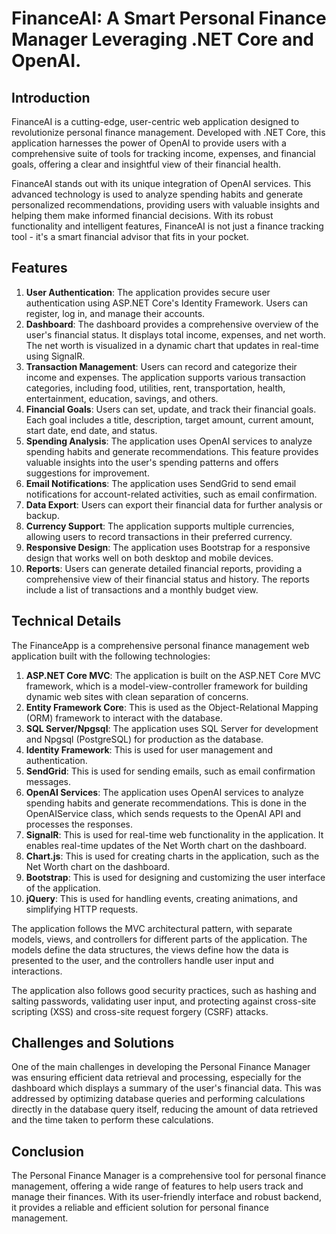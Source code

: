 # FinanceAI: A Smart Personal Finance Manager Leveraging .NET Core and OpenAI.

## **Introduction**

FinanceAI is a cutting-edge, user-centric web application designed to revolutionize personal finance management. Developed with .NET Core, this application harnesses the power of OpenAI to provide users with a comprehensive suite of tools for tracking income, expenses, and financial goals, offering a clear and insightful view of their financial health.

FinanceAI stands out with its unique integration of OpenAI services. This advanced technology is used to analyze spending habits and generate personalized recommendations, providing users with valuable insights and helping them make informed financial decisions. With its robust functionality and intelligent features, FinanceAI is not just a finance tracking tool - it's a smart financial advisor that fits in your pocket.

## **Features**

1. **User Authentication**: The application provides secure user authentication using ASP.NET Core's Identity Framework. Users can register, log in, and manage their accounts.
2. **Dashboard**: The dashboard provides a comprehensive overview of the user's financial status. It displays total income, expenses, and net worth. The net worth is visualized in a dynamic chart that updates in real-time using SignalR.
3. **Transaction Management**: Users can record and categorize their income and expenses. The application supports various transaction categories, including food, utilities, rent, transportation, health, entertainment, education, savings, and others.
4. **Financial Goals**: Users can set, update, and track their financial goals. Each goal includes a title, description, target amount, current amount, start date, end date, and status.
5. **Spending Analysis**: The application uses OpenAI services to analyze spending habits and generate recommendations. This feature provides valuable insights into the user's spending patterns and offers suggestions for improvement.
6. **Email Notifications**: The application uses SendGrid to send email notifications for account-related activities, such as email confirmation.
7. **Data Export**: Users can export their financial data for further analysis or backup.
8. **Currency Support**: The application supports multiple currencies, allowing users to record transactions in their preferred currency.
9. **Responsive Design**: The application uses Bootstrap for a responsive design that works well on both desktop and mobile devices.
10. **Reports**: Users can generate detailed financial reports, providing a comprehensive view of their financial status and history. The reports include a list of transactions and a monthly budget view.

## **Technical Details**

The FinanceApp is a comprehensive personal finance management web application built with the following technologies:

1. **ASP.NET Core MVC**: The application is built on the ASP.NET Core MVC framework, which is a model-view-controller framework for building dynamic web sites with clean separation of concerns.
2. **Entity Framework Core**: This is used as the Object-Relational Mapping (ORM) framework to interact with the database.
3. **SQL Server/Npgsql**: The application uses SQL Server for development and Npgsql (PostgreSQL) for production as the database.
4. **Identity Framework**: This is used for user management and authentication.
5. **SendGrid**: This is used for sending emails, such as email confirmation messages.
6. **OpenAI Services**: The application uses OpenAI services to analyze spending habits and generate recommendations. This is done in the OpenAIService class, which sends requests to the OpenAI API and processes the responses.
7. **SignalR**: This is used for real-time web functionality in the application. It enables real-time updates of the Net Worth chart on the dashboard.
8. **Chart.js**: This is used for creating charts in the application, such as the Net Worth chart on the dashboard.
9. **Bootstrap**: This is used for designing and customizing the user interface of the application.
10. **jQuery**: This is used for handling events, creating animations, and simplifying HTTP requests.

The application follows the MVC architectural pattern, with separate models, views, and controllers for different parts of the application. The models define the data structures, the views define how the data is presented to the user, and the controllers handle user input and interactions.

The application also follows good security practices, such as hashing and salting passwords, validating user input, and protecting against cross-site scripting (XSS) and cross-site request forgery (CSRF) attacks.


## **Challenges and Solutions**

One of the main challenges in developing the Personal Finance Manager was ensuring efficient data retrieval and processing, especially for the dashboard which displays a summary of the user's financial data. This was addressed by optimizing database queries and performing calculations directly in the database query itself, reducing the amount of data retrieved and the time taken to perform these calculations.

## **Conclusion**

The Personal Finance Manager is a comprehensive tool for personal finance management, offering a wide range of features to help users track and manage their finances. With its user-friendly interface and robust backend, it provides a reliable and efficient solution for personal finance management.

##

